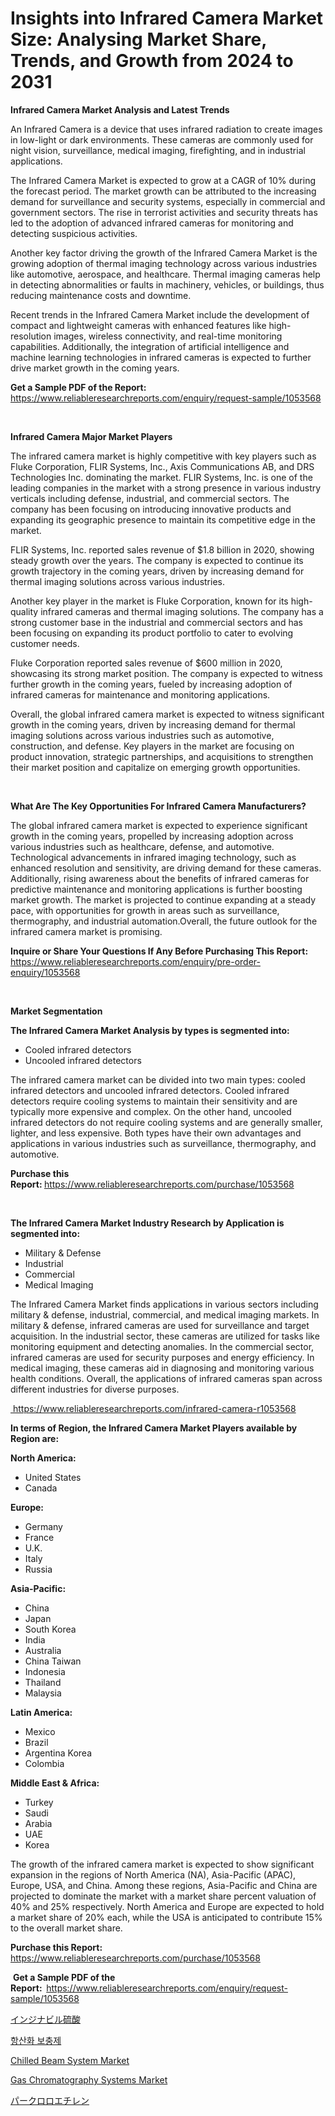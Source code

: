 <p><h1>Insights into Infrared Camera Market Size: Analysing Market Share, Trends, and Growth from 2024 to 2031</h1></p><p><strong>Infrared Camera Market Analysis and Latest Trends</strong></p>
<p><p>An Infrared Camera is a device that uses infrared radiation to create images in low-light or dark environments. These cameras are commonly used for night vision, surveillance, medical imaging, firefighting, and in industrial applications.</p><p>The Infrared Camera Market is expected to grow at a CAGR of 10% during the forecast period. The market growth can be attributed to the increasing demand for surveillance and security systems, especially in commercial and government sectors. The rise in terrorist activities and security threats has led to the adoption of advanced infrared cameras for monitoring and detecting suspicious activities.</p><p>Another key factor driving the growth of the Infrared Camera Market is the growing adoption of thermal imaging technology across various industries like automotive, aerospace, and healthcare. Thermal imaging cameras help in detecting abnormalities or faults in machinery, vehicles, or buildings, thus reducing maintenance costs and downtime.</p><p>Recent trends in the Infrared Camera Market include the development of compact and lightweight cameras with enhanced features like high-resolution images, wireless connectivity, and real-time monitoring capabilities. Additionally, the integration of artificial intelligence and machine learning technologies in infrared cameras is expected to further drive market growth in the coming years.</p></p>
<p><strong>Get a Sample PDF of the Report:&nbsp;</strong> <a href="https://www.reliableresearchreports.com/enquiry/request-sample/1053568">https://www.reliableresearchreports.com/enquiry/request-sample/1053568</a></p>
<p>&nbsp;</p>
<p><strong>Infrared Camera Major Market Players</strong></p>
<p><p>The infrared camera market is highly competitive with key players such as Fluke Corporation, FLIR Systems, Inc., Axis Communications AB, and DRS Technologies Inc. dominating the market. FLIR Systems, Inc. is one of the leading companies in the market with a strong presence in various industry verticals including defense, industrial, and commercial sectors. The company has been focusing on introducing innovative products and expanding its geographic presence to maintain its competitive edge in the market.</p><p>FLIR Systems, Inc. reported sales revenue of $1.8 billion in 2020, showing steady growth over the years. The company is expected to continue its growth trajectory in the coming years, driven by increasing demand for thermal imaging solutions across various industries.</p><p>Another key player in the market is Fluke Corporation, known for its high-quality infrared cameras and thermal imaging solutions. The company has a strong customer base in the industrial and commercial sectors and has been focusing on expanding its product portfolio to cater to evolving customer needs.</p><p>Fluke Corporation reported sales revenue of $600 million in 2020, showcasing its strong market position. The company is expected to witness further growth in the coming years, fueled by increasing adoption of infrared cameras for maintenance and monitoring applications.</p><p>Overall, the global infrared camera market is expected to witness significant growth in the coming years, driven by increasing demand for thermal imaging solutions across various industries such as automotive, construction, and defense. Key players in the market are focusing on product innovation, strategic partnerships, and acquisitions to strengthen their market position and capitalize on emerging growth opportunities.</p></p>
<p>&nbsp;</p>
<p><strong>What Are The Key Opportunities For Infrared Camera Manufacturers?</strong></p>
<p><p>The global infrared camera market is expected to experience significant growth in the coming years, propelled by increasing adoption across various industries such as healthcare, defense, and automotive. Technological advancements in infrared imaging technology, such as enhanced resolution and sensitivity, are driving demand for these cameras. Additionally, rising awareness about the benefits of infrared cameras for predictive maintenance and monitoring applications is further boosting market growth. The market is projected to continue expanding at a steady pace, with opportunities for growth in areas such as surveillance, thermography, and industrial automation.Overall, the future outlook for the infrared camera market is promising.</p></p>
<p><strong>Inquire or Share Your Questions If Any Before Purchasing This Report:</strong> <a href="https://www.reliableresearchreports.com/enquiry/pre-order-enquiry/1053568">https://www.reliableresearchreports.com/enquiry/pre-order-enquiry/1053568</a></p>
<p>&nbsp;</p>
<p><strong>Market Segmentation</strong></p>
<p><strong>The Infrared Camera Market Analysis by types is segmented into:</strong></p>
<p><ul><li>Cooled infrared detectors</li><li>Uncooled infrared detectors</li></ul></p>
<p><p>The infrared camera market can be divided into two main types: cooled infrared detectors and uncooled infrared detectors. Cooled infrared detectors require cooling systems to maintain their sensitivity and are typically more expensive and complex. On the other hand, uncooled infrared detectors do not require cooling systems and are generally smaller, lighter, and less expensive. Both types have their own advantages and applications in various industries such as surveillance, thermography, and automotive.</p></p>
<p><strong>Purchase this Report:&nbsp;</strong><a href="https://www.reliableresearchreports.com/purchase/1053568">https://www.reliableresearchreports.com/purchase/1053568</a></p>
<p>&nbsp;</p>
<p><strong>The Infrared Camera Market Industry Research by Application is segmented into:</strong></p>
<p><ul><li>Military & Defense</li><li>Industrial</li><li>Commercial</li><li>Medical Imaging</li></ul></p>
<p><p>The Infrared Camera Market finds applications in various sectors including military & defense, industrial, commercial, and medical imaging markets. In military & defense, infrared cameras are used for surveillance and target acquisition. In the industrial sector, these cameras are utilized for tasks like monitoring equipment and detecting anomalies. In the commercial sector, infrared cameras are used for security purposes and energy efficiency. In medical imaging, these cameras aid in diagnosing and monitoring various health conditions. Overall, the applications of infrared cameras span across different industries for diverse purposes.</p></p>
<p><a href="https://www.reliableresearchreports.com/infrared-camera-r1053568">&nbsp;https://www.reliableresearchreports.com/infrared-camera-r1053568</a></p>
<p><strong>In terms of Region, the Infrared Camera Market Players available by Region are:</strong></p>
<p>
    <p> <strong> North America: </strong>
        <ul>
            <li>United States</li>
            <li>Canada</li>
        </ul>
        </p> 
    <p> <strong> Europe: </strong>
        <ul>
            <li>Germany</li>
            <li>France</li>
            <li>U.K.</li>
            <li>Italy</li>
            <li>Russia</li>
        </ul>
        </p> 
    <p> <strong> Asia-Pacific: </strong>
        <ul>
            <li>China</li>
            <li>Japan</li>
            <li>South Korea</li>
            <li>India</li>
            <li>Australia</li>
            <li>China Taiwan</li>
            <li>Indonesia</li>
            <li>Thailand</li>
            <li>Malaysia</li>
        </ul>
        </p> 
    <p> <strong> Latin America: </strong>
        <ul>
            <li>Mexico</li>
            <li>Brazil</li>
            <li>Argentina Korea</li>
            <li>Colombia</li>
        </ul>
        </p> 
    <p> <strong> Middle East & Africa: </strong>
        <ul>
            <li>Turkey</li>
            <li>Saudi</li>
            <li>Arabia</li>
            <li>UAE</li>
            <li>Korea</li>
        </ul>
    </p>
    </p>
<p><p>The growth of the infrared camera market is expected to show significant expansion in the regions of North America (NA), Asia-Pacific (APAC), Europe, USA, and China. Among these regions, Asia-Pacific and China are projected to dominate the market with a market share percent valuation of 40% and 25% respectively. North America and Europe are expected to hold a market share of 20% each, while the USA is anticipated to contribute 15% to the overall market share.</p></p>
<p><strong>Purchase this Report: </strong><a href="https://www.reliableresearchreports.com/purchase/1053568">https://www.reliableresearchreports.com/purchase/1053568</a></p>
<p>&nbsp;<strong>Get a Sample PDF of the Report:&nbsp;&nbsp;</strong><a href="https://www.reliableresearchreports.com/enquiry/request-sample/1053568">https://www.reliableresearchreports.com/enquiry/request-sample/1053568</a></p>
<p><strong></strong></p>
<p><p><a href="https://github.com/xnljig2898992/Market-Research-Report-List-1/blob/main/521029226547.md">インジナビル硫酸</a></p><p><a href="https://github.com/fernandotryO5lson96765/Market-Research-Report-List-1/blob/main/894104424615.md">항산화 보충제</a></p><p><a href="https://github.com/dx0328/Market-Research-Report-List-2/blob/main/chilled-beam-system-market.md">Chilled Beam System Market</a></p><p><a href="https://github.com/Glendatilghmankmgz0rbhwpy/Market-Research-Report-List-2/blob/main/gas-chromatography-systems-market.md">Gas Chromatography Systems Market</a></p><p><a href="https://github.com/adcxff01450218/Market-Research-Report-List-1/blob/main/173650826548.md">パークロロエチレン</a></p></p>